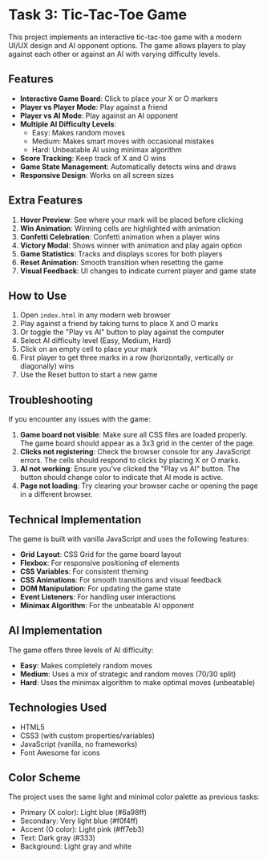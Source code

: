 # Task 3: Tic-Tac-Toe Game

This project implements an interactive tic-tac-toe game with a modern UI/UX design and AI opponent options. The game allows players to play against each other or against an AI with varying difficulty levels.

## Features

- **Interactive Game Board**: Click to place your X or O markers
- **Player vs Player Mode**: Play against a friend
- **Player vs AI Mode**: Play against an AI opponent
- **Multiple AI Difficulty Levels**:
  - Easy: Makes random moves
  - Medium: Makes smart moves with occasional mistakes
  - Hard: Unbeatable AI using minimax algorithm
- **Score Tracking**: Keep track of X and O wins
- **Game State Management**: Automatically detects wins and draws
- **Responsive Design**: Works on all screen sizes

## Extra Features

1. **Hover Preview**: See where your mark will be placed before clicking
2. **Win Animation**: Winning cells are highlighted with animation
3. **Confetti Celebration**: Confetti animation when a player wins
4. **Victory Modal**: Shows winner with animation and play again option
5. **Game Statistics**: Tracks and displays scores for both players
6. **Reset Animation**: Smooth transition when resetting the game
7. **Visual Feedback**: UI changes to indicate current player and game state

## How to Use

1. Open `index.html` in any modern web browser
2. Play against a friend by taking turns to place X and O marks
3. Or toggle the "Play vs AI" button to play against the computer
4. Select AI difficulty level (Easy, Medium, Hard)
5. Click on an empty cell to place your mark
6. First player to get three marks in a row (horizontally, vertically or diagonally) wins
7. Use the Reset button to start a new game

## Troubleshooting

If you encounter any issues with the game:

1. **Game board not visible**: Make sure all CSS files are loaded properly. The game board should appear as a 3x3 grid in the center of the page.
2. **Clicks not registering**: Check the browser console for any JavaScript errors. The cells should respond to clicks by placing X or O marks.
3. **AI not working**: Ensure you've clicked the "Play vs AI" button. The button should change color to indicate that AI mode is active.
4. **Page not loading**: Try clearing your browser cache or opening the page in a different browser.

## Technical Implementation

The game is built with vanilla JavaScript and uses the following features:

- **Grid Layout**: CSS Grid for the game board layout
- **Flexbox**: For responsive positioning of elements
- **CSS Variables**: For consistent theming
- **CSS Animations**: For smooth transitions and visual feedback
- **DOM Manipulation**: For updating the game state
- **Event Listeners**: For handling user interactions
- **Minimax Algorithm**: For the unbeatable AI opponent

## AI Implementation

The game offers three levels of AI difficulty:

- **Easy**: Makes completely random moves
- **Medium**: Uses a mix of strategic and random moves (70/30 split)
- **Hard**: Uses the minimax algorithm to make optimal moves (unbeatable)

## Technologies Used

- HTML5
- CSS3 (with custom properties/variables)
- JavaScript (vanilla, no frameworks)
- Font Awesome for icons

## Color Scheme

The project uses the same light and minimal color palette as previous tasks:
- Primary (X color): Light blue (#6a98ff)
- Secondary: Very light blue (#f0f4ff)
- Accent (O color): Light pink (#ff7eb3)
- Text: Dark gray (#333)
- Background: Light gray and white 